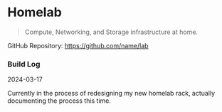 # Homelab

> Compute, Networking, and Storage infrastructure at home.

GitHub Repository: https://github.com/name/lab

### Build Log

2024-03-17

Currently in the process of redesigning my new homelab rack, actually documenting the process this time.
